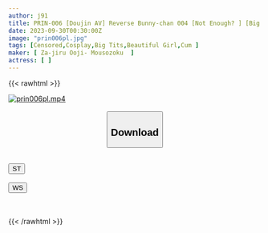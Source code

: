 ```yaml
---
author: j91
title: PRIN-006 [Doujin AV] Reverse Bunny-chan 004 [Not Enough? ] [Big Breasts Sober Child Layer] [Masochist] [Spicy Squirting] [Small Fish Acme Barrage] Super Luxurious 173 Minutes 2-Feature Super Limited Edition
date: 2023-09-30T00:30:00Z
image: "prin006pl.jpg"
tags: [Censored,Cosplay,Big Tits,Beautiful Girl,Cum	]
maker: [ Za-jiru Ooji- Mousozoku  ]
actress: [ ]
---
```



{{< rawhtml >}}

<div class="video" data-videoid="WyxgXVamJbCblPZ">
    <a href="javascript:;">
        <img src="https://my.j91.asia/posts/prin006pl/prin006pl.jpg" width="WIDTH" height="HEIGHT" alt="prin006pl.mp4" loading="lazy">
    </a>
</div>

<script type="text/javascript" src="https://j91.asia/asset/on-demand-st.js"></script>

<br>
  <link rel="stylesheet" href="https://j91.asia/asset/bs5.css">
  
  <center>
  <button class="btn btn-primary" type="button" data-bs-toggle="collapse" data-bs-target=".multi-collapse" aria-expanded="false" aria-controls="multiCollapseExample1 multiCollapseExample2"><h2>Download</h2></button></center>
</p>
<div class="row">
  <div class="col">
    <div class="collapse multi-collapse" id="multiCollapseExample1">
      <div class="card card-body">
	      	      <br>
<div class="buttons">  
<a href="https://streamtape.to/v/WyxgXVamJbCblPZ"><button class="btn-hover color-3"><i class="fa fa-download"></i> ST</button></a></div>
    </div>
  </div>
</div>
  <div class="col">
    <div class="collapse multi-collapse" id="multiCollapseExample2">
      <div class="card card-body">
	      <br>
<div class="buttons">
    <a href="https://wolfstream.tv/jogkt5cdi53s"><button class="btn-hover color-9"><i class="fa fa-download"></i> WS</button></a></div>
<br><br>
      </div>
    </div>
  </div>
</div>

{{< /rawhtml >}}
